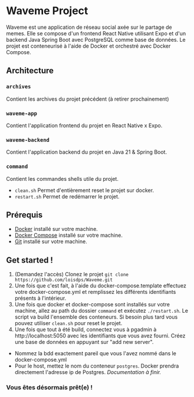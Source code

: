 # Waveme Project

Waveme est une application de réseau social axée sur le partage de memes. Elle se compose d'un frontend React Native utilisant Expo et d'un backend Java Spring Boot avec PostgreSQL comme base de données. Le projet est conteneurisé à l'aide de Docker et orchestré avec Docker Compose.

## Architecture
### `archives`
Contient les archives du projet précédent (à retirer prochainement)
### `waveme-app`
Contient l'application frontend du projet en React Native x Expo.
### `waveme-backend`
Contient l'application backend du projet en Java 21 & Spring Boot.
### `command`
Contient les commandes shells utile du projet.
- `clean.sh` Permet d'entièrement reset le projet sur docker.
-  `restart.sh` Permet de redémarrer le projet.

## Prérequis
- [Docker](https://www.docker.com/get-started) installé sur votre machine.
- [Docker Compose](https://docs.docker.com/compose/install/) installé sur votre machine.
- [Git](https://git-scm.com/downloads) installé sur votre machine.

## Get started !
1. (Demandez l'accès) Clonez le projet `git clone https://github.com/loisdps/Waveme.git`
2. Une fois que c'est fait, à l'aide du docker-compose.template effectuez votre docker-compose.yml et remplissez
les différents identifiants présents à l'intérieur.
3. Une fois que docker et docker-compose sont installés sur votre machine, allez au path du dossier `command` et exécutez `./restart.sh`.
Le script va build l'ensemble des conteneurs. Si besoin plus tard vous pouvez utiliser `clean.sh` pour reset le projet.
4. Une fois que tout à été build, connectez vous à pgadmin à http://localhost:5050 avec les identifiants que vous avez fourni.
Créez une base de données en appuyant sur "add new server".
- Nommez la bdd exactement pareil que vous l'avez nommé dans le docker-compose.yml
- Pour le host, mettez le nom du conteneur `postgres`. Docker prendra directement l'adresse ip de Postgres.
*Documentation à finir.*

### Vous êtes désormais prêt(e) !